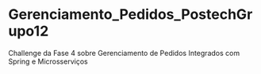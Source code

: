 # Gerenciamento_Pedidos_PostechGrupo12
Challenge da Fase 4 sobre Gerenciamento de Pedidos Integrados com Spring e Microsserviços
